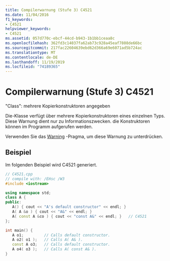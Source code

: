 ```yaml
---
title: Compilerwarnung (Stufe 3) C4521
ms.date: 11/04/2016
f1_keywords:
- C4521
helpviewer_keywords:
- C4521
ms.assetid: 057d770c-ebcf-44cd-b943-1b1bb1ceaa8c
ms.openlocfilehash: 362fd3c14037fa62ab73c928a45eaf7808de66bc
ms.sourcegitcommit: 217fac22604639ebd62d366a69e6071ad5b724ac
ms.translationtype: MT
ms.contentlocale: de-DE
ms.lasthandoff: 11/19/2019
ms.locfileid: "74189365"
---
```

# <a name="compiler-warning-level-3-c4521"></a>Compilerwarnung (Stufe 3) C4521

"Class": mehrere Kopierkonstruktoren angegeben

Die-Klasse verfügt über mehrere Kopierkonstruktoren eines einzelnen Typs. Diese Warnung dient nur zu Informationszwecken. die Konstruktoren können im Programm aufgerufen werden.

Verwenden Sie das [Warning](../../preprocessor/warning.md) -Pragma, um diese Warnung zu unterdrücken.

## <a name="example"></a>Beispiel

Im folgenden Beispiel wird C4521 generiert.

```cpp
// C4521.cpp
// compile with: /EHsc /W3
#include <iostream>

using namespace std;
class A {
public:
   A() { cout << "A's default constructor" << endl; }
   A( A &o ) { cout << "A&" << endl; }
   A( const A &co ) { cout << "const A&" << endl; }   // C4521
};

int main() {
   A o1;         // Calls default constructor.
   A o2( o1 );   // Calls A( A& ).
   const A o3;   // Calls default constructor.
   A o4( o3 );   // Calls A( const A& ).
}
```